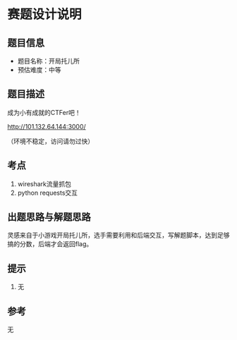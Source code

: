 # 赛题设计说明

## 题目信息

- 题目名称：开局托儿所
- 预估难度：中等

## 题目描述

成为小有成就的CTFer吧！

http://101.132.64.144:3000/

（环境不稳定，访问请勿过快）

## 考点

1. wireshark流量抓包
2. python requests交互

## 出题思路与解题思路
灵感来自于小游戏开局托儿所，选手需要利用和后端交互，写解题脚本，达到足够搞的分数，后端才会返回flag。


## 提示

1. 无

## 参考

无

